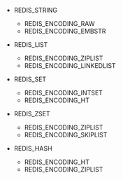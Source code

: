 -  REDIS_STRING
     - REDIS_ENCODING_RAW
     - REDIS_ENCODING_EMBSTR
 - REDIS_LIST 
     - REDIS_ENCODING_ZIPLIST
     - REDIS_ENCODING_LINKEDLIST
 - REDIS_SET
   - REDIS_ENCODING_INTSET
   - REDIS_ENCODING_HT

 - REDIS_ZSET
   - REDIS_ENCODING_ZIPLIST
   - REDIS_ENCODING_SKIPLIST
    
 - REDIS_HASH 
   - REDIS_ENCODING_HT
   - REDIS_ENCODING_ZIPLIST
